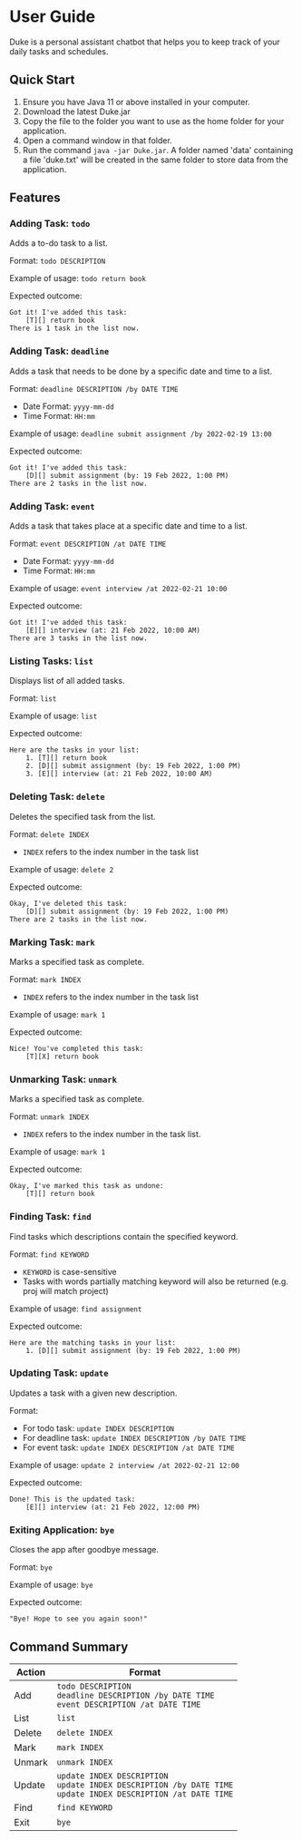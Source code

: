 # User Guide
Duke is a personal assistant chatbot that helps you to keep track of your daily tasks and schedules.


## Quick Start
1. Ensure you have Java 11 or above installed in your computer.
2. Download the latest Duke.jar
3. Copy the file to the folder you want to use as the home folder for your application.
4. Open a command window in that folder.
5. Run the command `java -jar Duke.jar`. A folder named 'data' containing a file 'duke.txt' will be created in the same 
folder to store data from the application.


## Features 

### Adding Task: `todo`

Adds a to-do task to a list.

Format: `todo DESCRIPTION`

Example of usage: `todo return book`

Expected outcome:
```
Got it! I've added this task:
    [T][] return book
There is 1 task in the list now.    
```

###
### Adding Task: `deadline`

Adds a task that needs to be done by a specific date and time to a list.

Format: `deadline DESCRIPTION /by DATE TIME`
- Date Format: `yyyy-mm-dd`
- Time Format: `HH:mm`

Example of usage: `deadline submit assignment /by 2022-02-19 13:00`

Expected outcome:
```
Got it! I've added this task:
    [D][] submit assignment (by: 19 Feb 2022, 1:00 PM)
There are 2 tasks in the list now.    
```

###
### Adding Task: `event`

Adds a task that takes place at a specific date and time to a list.

Format: `event DESCRIPTION /at DATE TIME`
- Date Format: `yyyy-mm-dd`
- Time Format: `HH:mm`

Example of usage: `event interview /at 2022-02-21 10:00`

Expected outcome:
```
Got it! I've added this task:
    [E][] interview (at: 21 Feb 2022, 10:00 AM)
There are 3 tasks in the list now.    
```

###
### Listing Tasks: `list`

Displays list of all added tasks.

Format: `list`

Example of usage: `list`

Expected outcome:
```
Here are the tasks in your list:
    1. [T][] return book
    2. [D][] submit assignment (by: 19 Feb 2022, 1:00 PM)
    3. [E][] interview (at: 21 Feb 2022, 10:00 AM)
```

###
### Deleting Task: `delete`

Deletes the specified task from the list.

Format: `delete INDEX`
- `INDEX` refers to the index number in the task list

Example of usage: `delete 2`

Expected outcome:
```
Okay, I've deleted this task:
    [D][] submit assignment (by: 19 Feb 2022, 1:00 PM)
There are 2 tasks in the list now.    
```

###
### Marking Task: `mark`

Marks a specified task as complete.

Format: `mark INDEX`
- `INDEX` refers to the index number in the task list

Example of usage: `mark 1`

Expected outcome:
```
Nice! You've completed this task:
    [T][X] return book        
```

###
### Unmarking Task: `unmark`

Marks a specified task as complete.

Format: `unmark INDEX`
- `INDEX` refers to the index number in the task list.

Example of usage: `mark 1`

Expected outcome:
```
Okay, I've marked this task as undone:
    [T][] return book        
```

###
### Finding Task: `find`

Find tasks which descriptions contain the specified keyword.

Format: `find KEYWORD`
- `KEYWORD` is case-sensitive
- Tasks with words partially matching keyword will also be returned 
(e.g. proj will match project)

Example of usage: `find assignment`

Expected outcome:
```
Here are the matching tasks in your list:
    1. [D][] submit assignment (by: 19 Feb 2022, 1:00 PM)
```

###
### Updating Task: `update`

Updates a task with a given new description.

Format: 
- For todo task: `update INDEX DESCRIPTION`
- For deadline task: `update INDEX DESCRIPTION /by DATE TIME`
- For event task: `update INDEX DESCRIPTION /at DATE TIME`

Example of usage: `update 2 interview /at 2022-02-21 12:00`

Expected outcome:
```
Done! This is the updated task:
    [E][] interview (at: 21 Feb 2022, 12:00 PM)
```

###
### Exiting Application: `bye`

Closes the app after goodbye message.

Format: `bye`

Example of usage: `bye`

Expected outcome:
```
"Bye! Hope to see you again soon!"
```
###
## Command Summary
| Action | Format                                                                                                                   |
|--------|--------------------------------------------------------------------------------------------------------------------------|
| Add    | `todo DESCRIPTION`<br/> `deadline DESCRIPTION /by DATE TIME`<br/> `event DESCRIPTION /at DATE TIME`                      |
| List   | `list`                                                                                                                   | 
| Delete | `delete INDEX`                                                                                                           |
| Mark   | `mark INDEX`                                                                                                             |
| Unmark | `unmark INDEX`                                                                                                           |
| Update | `update INDEX DESCRIPTION` <br/> `update INDEX DESCRIPTION /by DATE TIME` <br/> `update INDEX DESCRIPTION /at DATE TIME` |
| Find   | `find KEYWORD`                                                                                                           |
| Exit   | `bye`                                                                                                                    |


